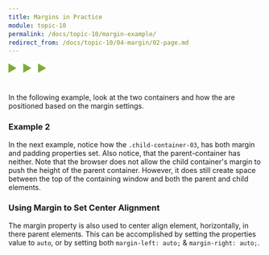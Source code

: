 ```yaml
---
title: Margins in Practice
module: topic-10
permalink: /docs/topic-10/margin-example/
redirect_from: /docs/topic-10/04-margin/02-page.md
---
```


<img src="./../../../img/arrow-divider.svg" style="width: 75px; border: none; margin: 0px 0 20px 0" />


In the following example, look at the two containers and how the are positioned based on the margin settings.

<div class="codepen-embed">
  <p data-height="400" data-theme-id="30567" data-slug-hash="gXLVyW" data-default-tab="css,result" data-user="Media-Ed-Online" data-embed-version="2" data-pen-title="[Topic-09] Margin, Pt. 1" class="codepen"></p>
</div>



### Example 2

In the next example, notice how the `.child-container-03`, has both margin and padding properties set. Also notice, that the parent-container has neither. Note that the browser does not allow the child container's margin to push the height of the parent container. However, it does still create space between the top of the containing window and both the parent and child elements.

<div class="codepen-embed">
  <p data-height="400" data-theme-id="30567" data-slug-hash="RjKboZ" data-default-tab="css,result" data-user="Media-Ed-Online" data-embed-version="2" data-pen-title="[Topic-09] Margin, Pt. 2" class="codepen"></p>
</div>


### Using Margin to Set Center Alignment

The margin property is also used to center align element, horizontally, in there parent elements. This can be accomplished by setting the properties value to `auto`, or by setting both `margin-left: auto;` & `margin-right: auto;`.

<div class="codepen-embed">
  <p data-height="400" data-theme-id="30567" data-slug-hash="VrPZWb" data-default-tab="css,result" data-user="Media-Ed-Online" data-embed-version="2" data-pen-title="[Topic-09] Margin, Pt. 3" class="codepen"></p>
</div>
